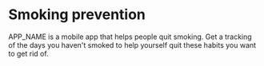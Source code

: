 # Smoking prevention

<!-- APP_NAME means I don't know how the app is going to be called when published to Google Play and App Store if I ever publish it -->
APP_NAME is a mobile app that helps people quit smoking. Get a tracking of the days you haven't smoked to help yourself quit these habits you want to get rid of.
